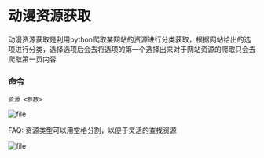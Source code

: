 # 动漫资源获取

动漫资源获取是利用python爬取某网站的资源进行分类获取，根据网站给出的选项进行分类，选择选项后会去将选项的第一个选择出来对于网站资源的爬取只会去爬取第一页内容

### 命令
```shell
资源 <参数>
```

![file](../../../tests/images/animeres1.png)

FAQ:
资源类型可以用空格分割，以便于灵活的查找资源

![file](../../../tests/images/animeres2.png)